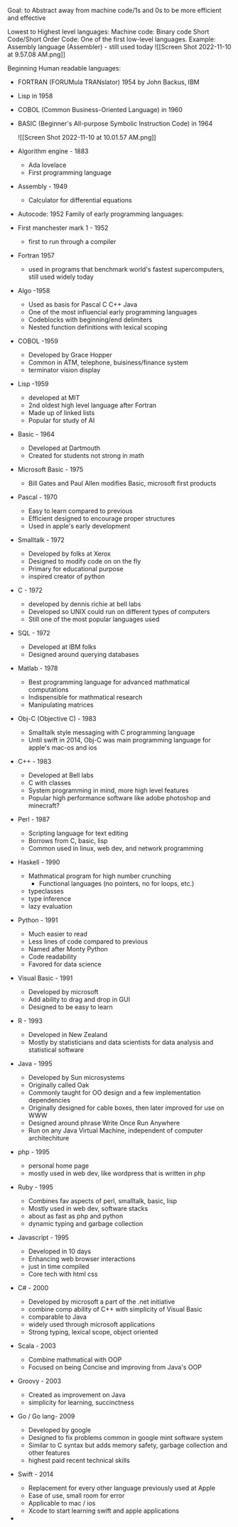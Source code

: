 Goal: to Abstract away from machine code/1s and 0s to be more efficient and effective

Lowest to Highest level languages:
Machine code: Binary code
Short Code/Short Order Code: One of the first low-level languages. Example: Assembly language (Assembler) - still used today
![[Screen Shot 2022-11-10 at 9.57.08 AM.png]]

Beginning Human readable languages:
- FORTRAN (FORUMula TRANslator) 1954 by John Backus, IBM
- Lisp in 1958
- COBOL (Common Business-Oriented Language) in 1960
- BASIC (Beginner's All-purpose Symbolic Instruction Code) in 1964


  ![[Screen Shot 2022-11-10 at 10.01.57 AM.png]]

- Algorithm engine - 1883
	- Ada lovelace
	- First programming language
- Assembly - 1949
	- Calculator for differential equations
- Autocode: 1952 Family of early programming languages:
- First manchester mark 1 - 1952
	- first to run through a compiler
- Fortran 1957 
	- used in programs that benchmark world's fastest supercomputers, still used widely today
- Algo -1958  
	- Used as basis for Pascal C C++ Java
	- One of the most influencial early programming languages
	- Codeblocks with beginning/end delimiters
	- Nested function definitions with lexical scoping
- COBOL -1959
	- Developed by Grace Hopper
	- Common in ATM, telephone, buisiness/finance system
	- terminator vision display
- Lisp -1959
	- developed at MIT
	- 2nd oldest high level language after Fortran
	- Made up of linked lists
	- Popular for study of AI
- Basic - 1964
	- Developed at Dartmouth
	- Created for students not strong in math
- Microsoft Basic - 1975
	- Bill Gates and Paul Allen modifies Basic, microsoft first products
- Pascal - 1970
	- Easy to learn compared to previous
	- Efficient designed to encourage proper structures
	- Used in apple's early development
- Smalltalk - 1972
	- Developed by folks at Xerox
	- Designed to modify code on on the fly
	- Primary for educational purpose
	- inspired creator of python
- C - 1972
	- developed by dennis richie at bell labs
	- Developed so UNIX could run on different types of computers
	- Still one of the most popular languages used
- SQL - 1972
	- Developed at IBM folks
	- Designed around querying databases
- Matlab - 1978
	- Best programming language for advanced mathmatical computations
	- Indispensible for mathmatical research
	- Manipulating matrices
- Obj-C (Objective C) - 1983
	- Smalltalk style messaging with C programming language
	- Until swift in 2014, Obj-C was main programming language for apple's mac-os and ios
- C++ - 1983
	- Developed at Bell labs
	- C with classes
	- System programming in mind, more high level features
	- Popular high performance software like adobe photoshop and minecraft?
- Perl - 1987
	- Scripting language for text editing
	- Borrows from C, basic, lisp
	- Common used in linux, web dev, and network programming
- Haskell - 1990
	- Mathmatical program for high number crunching
		- Functional languages (no pointers, no for loops, etc.)
	- typeclasses
	- type inference
	- lazy evaluation
- Python - 1991
	- Much easier to read
	- Less lines of code compared to previous
	- Named after Monty Python
	- Code readability
	- Favored for data science
- Visual Basic - 1991
	- Developed by microsoft
	- Add ability to drag and drop in GUI
	- Designed to be easy to learn
- R - 1993
	- Developed in New Zealand
	- Mostly by statisticians and data scientists for data analysis and statistical software
- Java - 1995
	- Developed by Sun microsystems
	-  Originally called Oak
	- Commonly taught for OO design and a few implementation dependencies
	- Originally designed for cable boxes, then later improved for use on WWW
	- Designed around phrase Write Once Run Anywhere
	- Run on any Java Virtual Machine, independent of computer architechiture
- php - 1995
	- personal home page
	- mostly used in web dev, like wordpress that is written in php
- Ruby - 1995
	- Combines fav aspects of perl, smalltalk, basic, lisp
	- Mostly used in web dev, software stacks
	- about as fast as php and python
	- dynamic typing and garbage collection
- Javascript - 1995
	- Developed in 10 days
	- Enhancing web browser interactions
	- just in time compiled
	- Core tech with html css
- C# - 2000
	- Developed by microsoft a part of the .net initiative
	- combine comp ability of C++ with simplicity of Visual Basic
	- comparable to Java
	- widely used through microsoft applications
	- Strong typing, lexical scope, object oriented
- Scala - 2003
	- Combine mathmatical with OOP
	- Focused on being Concise and improving from Java's OOP
- Groovy - 2003
	- Created as improvement on Java
	- simplicity for learning, succinctness
- Go / Go lang- 2009
	- Developed by google
	- Designed to fix problems common in google mint software system
	- Similar to C syntax but adds memory safety, garbage collection and other features
	- highest paid recent technical skills
- Swift - 2014
	- Replacement for every other language previously used at Apple
	- Ease of use, small room for error
	- Applicable to mac / ios
	- Xcode to start learning swift and apple applications
- 
